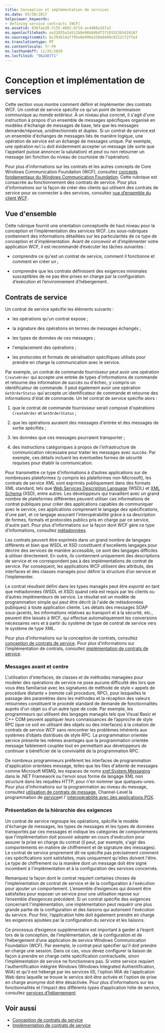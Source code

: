 ```yaml
---
title: Conception et implémentation de services
ms.date: 03/30/2017
helpviewer_keywords:
- defining service contracts [WCF]
ms.assetid: 036fae20-7c55-4002-b71d-ac4466e167a3
ms.openlocfilehash: ea32855a3a512b8e96b8d6d72f101523b5d16107
ms.sourcegitcommit: bc293b14af795e0e999e3304dd40c0222cf2ffe4
ms.translationtype: MT
ms.contentlocale: fr-FR
ms.lasthandoff: 11/26/2020
ms.locfileid: "96248771"
---
```

# <a name="designing-and-implementing-services"></a>Conception et implémentation de services

Cette section vous montre comment définir et implémenter des contrats WCF. Un contrat de service spécifie ce qu'un point de terminaison communique au monde extérieur. À un niveau plus concret, il s'agit d'une instruction à propos d'un ensemble de messages spécifiques organisé en modèles d'échange de messages de base, tels que les messages demande/réponse, unidirectionnels et duplex. Si un contrat de service est un ensemble d'échanges de messages liés de manière logique, une opération de service est un échange de messages unique. Par exemple, une opération `Hello` doit évidemment accepter un message (de sorte que l'appelant puisse annoncer la salutation) et peut ou non retourner un message (en fonction du niveau de courtoisie de l'opération).  
  
 Pour plus d’informations sur les contrats et les autres concepts de Core Windows Communication Foundation (WCF), consultez [concepts fondamentaux du Windows Communication Foundation](fundamental-concepts.md). Cette rubrique est consacrée au fonctionnement des contrats de service. Pour plus d’informations sur la façon de créer des clients qui utilisent des contrats de service pour se connecter à des services, consultez [vue d’ensemble du client WCF](wcf-client-overview.md).  
  
## <a name="overview"></a>Vue d'ensemble  

 Cette rubrique fournit une orientation conceptuelle de haut niveau pour la conception et l’implémentation des services WCF. Les sous-rubriques contiennent des informations détaillées sur les particularités de ce type de conception et d'implémentation. Avant de concevoir et d’implémenter votre application WCF, il est recommandé d’exécuter les tâches suivantes :  
  
- comprendre ce qu'est un contrat de service, comment il fonctionne et comment en créer un ;  
  
- comprendre que les contrats définissent des exigences minimales susceptibles de ne pas être prises en charge par la configuration d’exécution et l’environnement d’hébergement.  
  
## <a name="service-contracts"></a>Contrats de service  

 Un contrat de service spécifie les éléments suivants :  
  
- les opérations qu'un contrat expose ;  
  
- la signature des opérations en termes de messages échangés ;  
  
- les types de données de ces messages ;  
  
- l'emplacement des opérations ;  
  
- les protocoles et formats de sérialisation spécifiques utilisés pour prendre en charge la communication avec le service.  
  
 Par exemple, un contrat de commande fournisseur peut avoir une opération `CreateOrder` qui accepte une entrée de types d'informations de commande et retourne des information de succès ou d'échec, y compris un identificateur de commande. Il peut également avoir une opération `GetOrderStatus` qui accepte un identificateur de commande et retourne des informations d'état de commande. Un tel contrat de service spécifie alors :  
  
1. que le contrat de commande fournisseur serait composé d'opérations `CreateOrder` et `GetOrderStatus` ;  
  
2. que les opérations auraient des messages d'entrée et des messages de sortie spécifiés ;  
  
3. les données que ces messages pourraient transporter ;  
  
4. des instructions catégoriques à propos de l'infrastructure de communication nécessaire pour traiter les messages avec succès. Par exemple, ces détails incluent les éventuelles formes de sécurité requises pour établir la communication.  
  
 Pour transmettre ce type d’informations à d’autres applications sur de nombreuses plateformes (y compris les plateformes non-Microsoft), les contrats de service XML sont exprimés publiquement dans des formats XML standard, tels que [Web Services Description Language](https://www.w3.org/TR/2001/NOTE-wsdl-20010315) (WSDL) et [XML Schema](https://www.w3.org/XML/Schema) (XSD), entre autres. Les développeurs qui travaillent avec un grand nombre de plateformes différentes peuvent utiliser ces informations de contrat publiques pour créer des applications capables de communiquer avec le service, ces applications comprenant le langage des spécifications, d'une part, et ce langage assurant l'interopérabilité grâce à sa description de formes, formats et protocoles publics pris en charge par ce service, d'autre part. Pour plus d’informations sur la façon dont WCF gère ce type d’informations, consultez [métadonnées](./feature-details/metadata.md).  
  
 Les contrats peuvent être exprimés dans un grand nombre de langages différents et bien que WSDL et XSD constituent d'excellents langages pour décrire des services de manière accessible, ce sont des langages difficiles à utiliser directement. En outre, ils contiennent uniquement des descriptions de service et ne correspondent pas à des implémentations de contrat de service. Par conséquent, les applications WCF utilisent des attributs, des interfaces et des classes managés pour définir la structure d’un service et l’implémenter.  
  
 Le contrat résultant défini dans les types managés peut être *exporté* en tant que métadonnées (WSDL et XSD) quand cela est requis par les clients ou d’autres implémenteurs de service. Le résultat est un modèle de programmation simple qui peut être décrit (à l'aide de métadonnées publiques) à toute application cliente. Les détails des messages SOAP sous-jacents, les informations relatives au transport et à la sécurité, etc., peuvent être laissés à WCF, qui effectue automatiquement les conversions nécessaires vers et à partir du système de type de contrat de service vers le système de type XML.  
  
 Pour plus d’informations sur la conception de contrats, consultez [conception de contrats de service](designing-service-contracts.md). Pour plus d’informations sur l’implémentation de contrats, consultez [implémentation de contrats de service](implementing-service-contracts.md).  
  
### <a name="messages-up-front-and-center"></a>Messages avant et centre  

 L'utilisation d'interfaces, de classes et de méthodes managées pour modeler des opérations de service ne pose aucune difficulté dès lors que vous êtes familiarisé avec les signatures de méthode de style « appels de procédure distante » (remote call procedure, RPC), pour lesquelles le passage des paramètres dans les méthodes et la réception des valeurs retournées constituent le procédé standard de demande de fonctionnalités auprès d'un objet ou d'un autre type de code. Par exemple, les programmeurs qui utilisent des langages managés tels que Visual Basic et C++ COM peuvent appliquer leurs connaissances de l’approche de style RPC (que ce soit en utilisant des objets ou des interfaces) à la création de contrats de service WCF sans rencontrer les problèmes inhérents aux systèmes d’objets distribués de style RPC. La programmation orientée service présente les mêmes avantages que la programmation orientée message faiblement couplée tout en permettant aux développeurs de continuer à bénéficier de la convivialité de la programmation RPC.  
  
 De nombreux programmeurs préfèrent les interfaces de programmation d'application orientées message, telles que les files d'attente de messages comme Microsoft MSMQ, les espaces de noms <xref:System.Messaging> dans le .NET Framework ou l'envoi sous forme de langage XML non structuré dans les requêtes HTTP, pour n'en nommer que quelques-unes. Pour plus d’informations sur la programmation au niveau du message, consultez [utilisation de contrats de message](./feature-details/using-message-contracts.md), Channel-Level la programmation de [service](./extending/service-channel-level-programming.md)et l' [interopérabilité avec des applications POX](./feature-details/interoperability-with-pox-applications.md).  
  
### <a name="understanding-the-hierarchy-of-requirements"></a>Présentation de la hiérarchie des exigences  

 Un contrat de service regroupe les opérations, spécifie le modèle d'échange de messages, les types de messages et les types de données transportés par ces messages et indique les catégories de comportements que l'implémentation doit pouvoir adopter en cours d'exécution pour assurer la prise en charge du contrat (il peut, par exemple, s'agir des comportements en matière de chiffrement et de signature des messages). Le contrat de service proprement dit ne spécifie pas précisément comment ces spécifications sont satisfaites, mais uniquement qu'elles doivent l'être. Le type de chiffrement ou la manière dont un message doit être signé incombent à l'implémentation et à la configuration des services concernés.  
  
 Remarquez la façon dont le contrat requiert certaines choses de l'implémentation de contrat de service et de la configuration à l'exécution pour ajouter un comportement. L’ensemble d’exigences qui doivent être satisfaites pour exposer un service pour une utilisation repose sur l’ensemble d’exigences précédent. Si un contrat spécifie des exigences concernant l'implémentation, une implémentation peut requérir une plus grande partie de la configuration et des liaisons qui autorisent l'exécution du service. Pour finir, l’application hôte doit également prendre en charge les exigences ajoutées par la configuration du service et les liaisons.  
  
 Ce processus d’exigence supplémentaire est important à garder à l’esprit lors de la conception, de l’implémentation, de la configuration et de l’hébergement d’une application de service Windows Communication Foundation (WCF). Par exemple, le contrat peut spécifier qu'il doit prendre en charge une session. Dans ce cas, vous devez configurer la liaison de façon à prendre en charge cette spécification contractuelle, sinon l’implémentation de service ne fonctionnera pas. Si votre service requiert l'authentification intégrée Windows (Windows Integrated Authentification, WIA) et qu'il est hébergé par les services IIS, l'option WIA de l'application Web dans laquelle se trouve le service doit être activée et l'option de prise en charge anonyme doit être désactivée. Pour plus d’informations sur les fonctionnalités et l’impact des différents types d’application hôte de service, consultez [services d’hébergement](hosting-services.md).  
  
## <a name="see-also"></a>Voir aussi

- [Conception de contrats de service](designing-service-contracts.md)
- [Implémentation de contrats de service](implementing-service-contracts.md)
